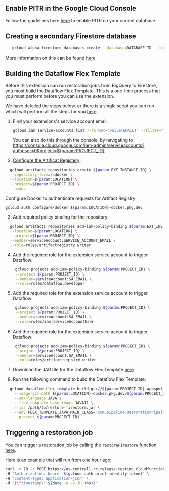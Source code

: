 ## Enable PITR in the Google Cloud Console

Follow the guidelines here [here](https://firebase.google.com/docs/firestore/use-pitr#gcloud) to enable PITR on your current database.

## Creating a secondary Firestore database

```bash
   gcloud alpha firestore databases create --database=DATABASE_ID --location=LOCATION --type=firestore-native --project=${param:PROJECT_ID}
```

More information on this can be found [here](https://cloud.google.com/sdk/gcloud/reference/alpha/firestore/databases/create)

## Building the Dataflow Flex Template

Before this extension can run restoration jobs from BigQuery to Firestore, you must build the Dataflow Flex Template. This is a one-time process that you must perform before you can use the extension.

We have detailed the steps below, or there is a single script you can run which will perform all the steps for you [here](https://github.com/GoogleCloudPlatform/firebase-extensions/blob/main/firestore-incremental-capture/install/run.sh).

1. Find your extensions's service account email:

   ```bash
   gcloud iam service-accounts list --format="value(EMAIL)" --filter="displayName='Firebase Extensions ${param:EXT_INSTANCE_ID} service account' AND DISABLED=False" --project="${param:PROJECT_ID}"
   ```

   You can also do this through the console, by navigating to https://console.cloud.google.com/iam-admin/serviceaccounts?authuser=0&project=${param:PROJECT_ID}

2. [Configure the Artificat Registery](https://cloud.google.com/dataflow/docs/guides/templates/using-flex-templates?hl=en#configure):

```bash
  gcloud artifacts repositories create ${param:EXT_INSTANCE_ID} \
  --repository-format=docker \
  --location=${param:LOCATION} \
  --project=${param:PROJECT_ID} \
  --async
```

Configure Docker to authenticate requests for Artifact Registry:

```bash
gcloud auth configure-docker ${param:LOCATION}-docker.pkg.dev
```

3. Add required policy binding for the repository:

```bash
  gcloud artifacts repositories add-iam-policy-binding ${param:EXT_INSTANCE_ID} \
  --location=${param:LOCATION} \
  --project=${param:PROJECT_ID} \
  --member=serviceAccount:SERVICE_ACCOUNT_EMAIL \
  --role=roles/artifactregistry.writer
```

4. Add the required role for the extension service account to trigger Dataflow:

   ```bash
    gcloud projects add-iam-policy-binding ${param:PROJECT_ID} \
    --project ${param:PROJECT_ID} \
    --member=serviceAccount:SA_EMAIL \
    --role=roles/dataflow.developer
   ```

5. Add the required role for the extension service account to trigger Dataflow:

   ```bash
    gcloud projects add-iam-policy-binding ${param:PROJECT_ID} \
    --project ${param:PROJECT_ID} \
    --member=serviceAccount:SA_EMAIL \
    --role=roles/iam.serviceAccountUser
   ```

6. Add the required role for the extension service account to trigger Dataflow:

   ```bash
    gcloud projects add-iam-policy-binding ${param:PROJECT_ID} \
    --project ${param:PROJECT_ID} \
    --member=serviceAccount:SA_EMAIL \
    --role=roles/artifactregistry.writer
   ```

7. Download the JAR file for the Dataflow Flex Template [here](https://github.com/GoogleCloudPlatform/firebase-extensions/tree/main/firestore-incremental-capture-pipeline/target/restore-firestore.jar).
8. Run the following command to build the Dataflow Flex Template:

```bash
  gcloud dataflow flex-template build gs://${param:PROJECT_ID}.appspot.com/${param:EXT_INSTANCE_ID}-dataflow-restore \
    --image-gcr-path ${param:LOCATION}-docker.pkg.dev/${param:PROJECT_ID}/${param:EXT_INSTANCE_ID}/dataflow/restore:latest \
    --sdk-language JAVA \
    --flex-template-base-image JAVA11 \
    --jar /path/to/restore-firestore.jar \
    --env FLEX_TEMPLATE_JAVA_MAIN_CLASS="com.pipeline.RestorationPipeline" \
    --project ${param:PROJECT_ID}
```

## Triggering a restoration job

You can trigger a restoration job by calling the `restoreFirestore` function [here](https://${LOCATION}-${POJECT_ID}.cloudfunctions.net/${EXT_INSTANCE_ID}).

Here is an example that will run from one hour ago:

```bash
curl -m 70 -X POST https://us-central1-rc-release-testing.cloudfunctions.net/ext-firestore-incremental-capture-onHttpRunRestoration \
-H "Authorization: bearer $(gcloud auth print-identity-token)" \
-H "Content-Type: application/json" \
-d "{\"timestamp\":$(date -u -v-1H +%s)}"
```
